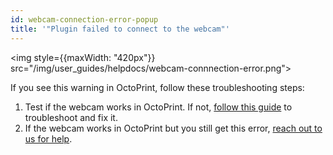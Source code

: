 ```yaml
---
id: webcam-connection-error-popup
title: '"Plugin failed to connect to the webcam"'
---
```


<img style={{maxWidth: "420px"}} src="/img/user_guides/helpdocs/webcam-connnection-error.png"></img>

If you see this warning in OctoPrint, follow these troubleshooting steps:

1. Test if the webcam works in OctoPrint. If not, [follow this guide](/docs/octoprint-webcam-not-streaming) to troubleshoot and fix it.
1. If the webcam works in OctoPrint but you still get this error, [reach out to us for help](/docs/contact-us-for-support).

